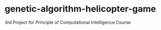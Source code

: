 # genetic-algorithm-helicopter-game
 3rd Project for Principle of Computational Intelligence Course
